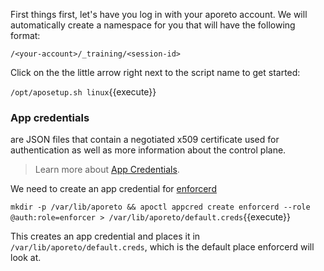 First things first, let's have you log in with your aporeto account. We will automatically create a namespace for you that will have the following format:

`/<your-account>/_training/<session-id>`

Click on the the little arrow right next to the script name to get started:

`/opt/aposetup.sh linux`{{execute}}

### App credentials
are JSON files that contain a negotiated x509 certificate used for authentication as well as more information about the control plane.

> Learn more about [App Credentials](https://junon.console.aporeto.com/docs/main/references/appcredentials/).

We need to create an app credential for
[enforcerd](https://junon.console.aporeto.com/docs/main/concepts/enforcerd-and-processing-units/)

`mkdir -p /var/lib/aporeto && apoctl appcred create enforcerd --role @auth:role=enforcer > /var/lib/aporeto/default.creds`{{execute}}

This creates an app credential and places it in `/var/lib/aporeto/default.creds`, which is the default place enforcerd will look at.